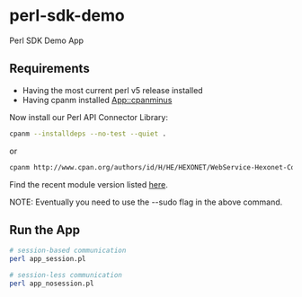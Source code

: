 # perl-sdk-demo

Perl SDK Demo App

## Requirements

* Having the most current perl v5 release installed
* Having cpanm installed [App::cpanminus](https://metacpan.org/pod/App::cpanminus)

Now install our Perl API Connector Library:

```bash
cpanm --installdeps --no-test --quiet .
```

or

```bash
cpanm http://www.cpan.org/authors/id/H/HE/HEXONET/WebService-Hexonet-Connector-v2.10.2.tar.gz
```

Find the recent module version listed [here](https://metacpan.org/pod/WebService::Hexonet::Connector).

NOTE: Eventually you need to use the --sudo flag in the above command.

## Run the App

```bash
# session-based communication
perl app_session.pl

# session-less communication
perl app_nosession.pl
```
